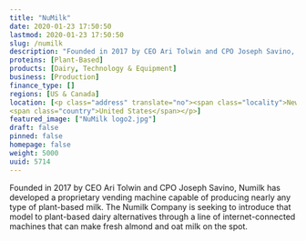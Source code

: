 ```yaml
---
title: "NuMilk"
date: 2020-01-23 17:50:50
lastmod: 2020-01-23 17:50:50
slug: /numilk
description: "Founded in 2017 by CEO Ari Tolwin and CPO Joseph Savino, Numilk has developed a proprietary vending machine capable of producing nearly any type of plant-based milk. The Numilk Company is seeking to introduce that model to plant-based dairy alternatives through a line of internet-connected machines that can make fresh almond and oat milk on the spot."
proteins: [Plant-Based]
products: [Dairy, Technology & Equipment]
business: [Production]
finance_type: []
regions: [US & Canada]
location: [<p class="address" translate="no"><span class="locality">New York</span>,<br>
<span class="country">United States</span></p>]
featured_image: ["NuMilk logo2.jpg"]
draft: false
pinned: false
homepage: false
weight: 5000
uuid: 5714
---
```

Founded in 2017 by CEO Ari Tolwin and CPO Joseph Savino, Numilk has developed a proprietary vending machine capable of producing nearly any type of plant-based milk. 
The Numilk Company is seeking to introduce that model to plant-based dairy alternatives through a line of internet-connected machines that can make fresh almond and oat milk on the spot.
